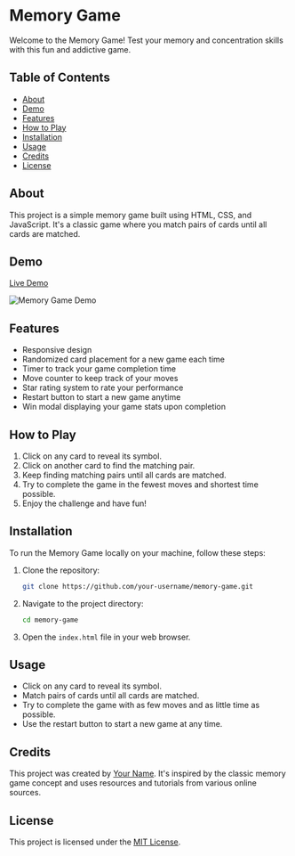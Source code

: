 # Memory Game

Welcome to the Memory Game! Test your memory and concentration skills with this fun and addictive game.

## Table of Contents

- [About](#about)
- [Demo](#demo)
- [Features](#features)
- [How to Play](#how-to-play)
- [Installation](#installation)
- [Usage](#usage)
- [Credits](#credits)
- [License](#license)

## About

This project is a simple memory game built using HTML, CSS, and JavaScript. It's a classic game where you match pairs of cards until all cards are matched.

## Demo

[Live Demo](https://your-demo-url.com)

![Memory Game Demo](demo.gif)

## Features

- Responsive design
- Randomized card placement for a new game each time
- Timer to track your game completion time
- Move counter to keep track of your moves
- Star rating system to rate your performance
- Restart button to start a new game anytime
- Win modal displaying your game stats upon completion

## How to Play

1. Click on any card to reveal its symbol.
2. Click on another card to find the matching pair.
3. Keep finding matching pairs until all cards are matched.
4. Try to complete the game in the fewest moves and shortest time possible.
5. Enjoy the challenge and have fun!

## Installation

To run the Memory Game locally on your machine, follow these steps:

1. Clone the repository:

   ```bash
   git clone https://github.com/your-username/memory-game.git
   ```

2. Navigate to the project directory:

   ```bash
   cd memory-game
   ```

3. Open the `index.html` file in your web browser.

## Usage

- Click on any card to reveal its symbol.
- Match pairs of cards until all cards are matched.
- Try to complete the game with as few moves and as little time as possible.
- Use the restart button to start a new game at any time.

## Credits

This project was created by [Your Name](https://github.com/your-username). It's inspired by the classic memory game concept and uses resources and tutorials from various online sources.

## License

This project is licensed under the [MIT License](LICENSE).

